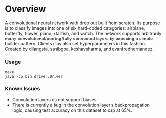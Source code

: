 # Overview
A convolutional neural network with drop out built from scratch. Its purpose is to classify images into one of six hard-coded categories: airplane, butterfly, flower, piano, starfish, and watch. The network supports arbitrarily many convolutional/pooling/fully connected layers by exposing a simple builder pattern. Clients may also set hyperparameters in this fashion. Created by dliangsta, sahibgoa, keshavsharma, and evanfredhernandez.

### Usage
```
make
java -cp bin driver.Driver

```

### Known Issues
- Convolution layers do not support biases.
- There is currently a bug in the convolution layer's backpropagation logic, causing test accuracy on this dataset to cap at 65%. 
